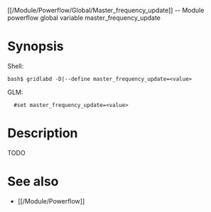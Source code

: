 [[/Module/Powerflow/Global/Master_frequency_update]] -- Module powerflow global variable master_frequency_update

# Synopsis
Shell:
~~~
bash$ gridlabd -D|--define master_frequency_update=<value>
~~~
GLM:
~~~
  #set master_frequency_update=<value>
~~~

# Description

TODO

# See also
* [[/Module/Powerflow]]
